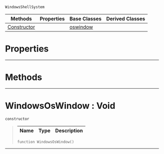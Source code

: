  `WindowsShellSystem`

|Methods|Properties|Base Classes|Derived Classes|
|---|---|---|---|
|[ Constructor](https://plasmaengine.github.io/PlasmaDocs/Plasma1/C++/code_reference/class_reference/windowsoswindow.markdown#windowsoswindow-void)| |[oswindow](https://plasmaengine.github.io/PlasmaDocs/Plasma1/C++/code_reference/class_reference/oswindow.markdown)| |


 #  Properties


---  
 #  Methods


---  
 #  WindowsOsWindow : Void

 `constructor`

> 
> |Name|Type|Description|
> |---|---|---|
> ``` lang=cpp, name=Lightning
> function WindowsOsWindow()
> ``` 


---  
 

 
